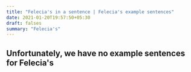 ```yaml
---
title: "Felecia's in a sentence | Felecia's example sentences"
date: 2021-01-20T19:57:50+05:30
draft: falses
summary: "Felecia's"
---
```

## Unfortunately, we have no example sentences for Felecia's                 
